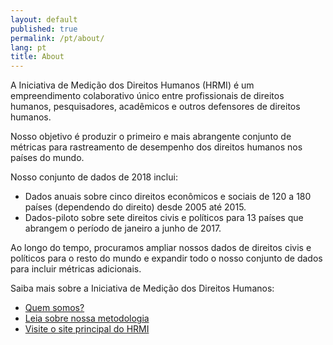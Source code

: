 ```yaml
---
layout: default
published: true
permalink: /pt/about/
lang: pt
title: About
---
```


A Iniciativa de Medição dos Direitos Humanos (HRMI) é um empreendimento colaborativo único entre profissionais de direitos humanos, pesquisadores, acadêmicos e outros defensores de direitos humanos.

Nosso objetivo é produzir o primeiro e mais abrangente conjunto de métricas para rastreamento de desempenho dos direitos humanos nos países do mundo.

Nosso conjunto de dados de 2018 inclui:
* Dados anuais sobre cinco direitos econômicos e sociais de 120 a 180 países (dependendo do direito) desde 2005 até 2015.
* Dados-piloto sobre sete direitos civis e políticos para 13 países que abrangem o período de janeiro a junho de 2017.

Ao longo do tempo, procuramos ampliar nossos dados de direitos civis e políticos para o resto do mundo e expandir todo o nosso conjunto de dados para incluir métricas adicionais.

Saiba mais sobre a Iniciativa de Medição dos Direitos Humanos:

* [Quem somos?](https://humanrightsmeasurement.org/about-hrmi/the-team/)
* [Leia sobre nossa metodologia](https://humanrightsmeasurement.org/methodology/overview/)
* [Visite o site principal do HRMI](https://humanrightsmeasurement.org)
